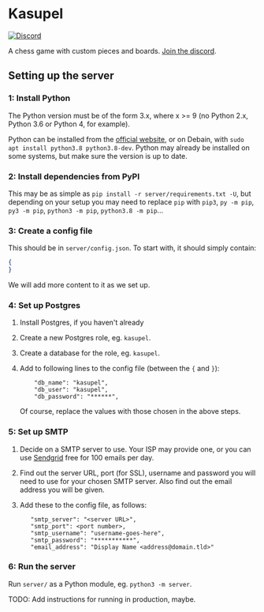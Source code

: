 # Kasupel

[![Discord](https://img.shields.io/discord/758746280968192060?color=%237289DA&label=Discord&logo=discord&logoColor=%23ffffff&style=flat-square)](https://discordapp.com/invite/Na4HZ5)

A chess game with custom pieces and boards. [Join the discord](<https://discord.gg/55NwUbD>).

## Setting up the server

### 1: Install Python

The Python version must be of the form 3.x, where x >= 9 (no Python 2.x, Python 3.6 or Python 4, for example).

Python can be installed from the [official website](https://www.python.org/downloads/), or on Debain, with `sudo apt install python3.8 python3.8-dev`. Python may already be installed on some systems, but make sure the version is up to date.

### 2: Install dependencies from PyPI

This may be as simple as `pip install -r server/requirements.txt -U`, but depending on your setup you may need to replace `pip` with `pip3`, `py -m pip`, `py3 -m pip`, `python3 -m pip`, `python3.8 -m pip`...

### 3: Create a config file

This should be in `server/config.json`. To start with, it should simply contain:

```json
{
}
```

We will add more content to it as we set up.

### 4: Set up Postgres

  1. Install Postgres, if you haven't already
  2. Create a new Postgres role, eg. `kasupel`.
  3. Create a database for the role, eg. `kasupel`.
  4. Add to following lines to the config file (between the `{` and `}`):

     ```text
         "db_name": "kasupel",
         "db_user": "kasupel",
         "db_password": "******",
     ```

     Of course, replace the values with those chosen in the above steps.

### 5: Set up SMTP

  1. Decide on a SMTP server to use. Your ISP may provide one, or you can use [Sendgrid](https://sendgrid.com/) free for 100 emails per day.
  2. Find out the server URL, port (for SSL), username and password you will need to use for your chosen SMTP server. Also find out the email address you will be given.
  3. Add these to the config file, as follows:

     ```text
        "smtp_server": "<server URL>",
        "smtp_port": <port number>,
        "smtp_username": "username-goes-here",
        "smtp_password": "***********",
        "email_address": "Display Name <address@domain.tld>"
     ```

### 6: Run the server

Run `server/` as a Python module, eg. `python3 -m server`.

TODO: Add instructions for running in production, maybe.
